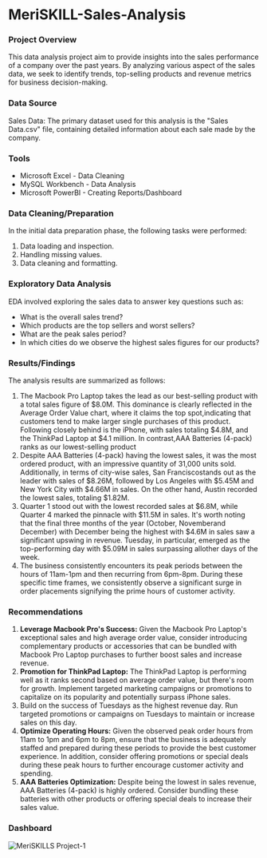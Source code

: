 # MeriSKILL-Sales-Analysis

### Project Overview
This data analysis project aim to provide insights into the sales performance of a company over the past years. By analyzing various aspect of the sales data, we seek to identify trends, top-selling products and revenue metrics for business decision-making.

### Data Source
Sales Data: The primary dataset used for this analysis is the "Sales Data.csv" file, containing detailed information about each sale made by the company.

### Tools
- Microsoft Excel - Data Cleaning
- MySQL Workbench - Data Analysis
- Microsoft PowerBI - Creating Reports/Dashboard

### Data Cleaning/Preparation
In the initial data preparation phase, the following tasks were performed:
1. Data loading and inspection.
2. Handling missing values.
3. Data cleaning and formatting.

### Exploratory Data Analysis
EDA involved exploring the sales data to answer key questions such as:
- What is the overall sales trend?
- Which products are the top sellers and worst sellers?
- What are the peak sales period?
- In which cities do we observe the highest sales figures for our products?

### Results/Findings
The analysis results are summarized as follows:
1. The Macbook Pro Laptop takes the lead as our best-selling product with a total sales figure of $8.0M. This dominance is clearly reflected in the Average Order Value chart, where it claims the top spot,indicating that customers tend to make larger single purchases of this product. Following closely behind is the iPhone, with sales totaling $4.8M, and the ThinkPad Laptop at $4.1 million. In contrast,AAA Batteries (4-pack) ranks as our lowest-selling product
2. Despite AAA Batteries (4-pack) having the lowest sales, it was the most ordered product, with an impressive quantity of 31,000 units sold. Additionally, in terms of city-wise sales, San Franciscostands out as the leader with sales of $8.26M, followed by Los Angeles with $5.45M and New York City with $4.66M in sales. On the other hand, Austin recorded the lowest sales, totaling $1.82M.
3. Quarter 1 stood out with the lowest recorded sales at $6.8M, while Quarter 4 marked the pinnacle with $11.5M in sales. It's worth noting that the final three months of the year (October, Novemberand December) with December being the highest with $4.6M in sales saw a significant upswing in revenue. Tuesday, in particular, emerged as the top-performing day with $5.09M in sales surpassing allother days of the week.
4. The business consistently encounters its peak periods between the hours of 11am-1pm and then recurring from 6pm-8pm. During these specific time frames, we consistently observe a significant surge in order placements signifying the prime hours of customer activity.

### Recommendations
1. **Leverage Macbook Pro's Success:** Given the Macbook Pro Laptop's exceptional sales and high average order value, consider introducing complementary products or accessories that can be bundled
with Macbook Pro Laptop purchases to further boost sales and increase revenue.
2. **Promotion for ThinkPad Laptop:** The ThinkPad Laptop is performing well as it ranks second based on average order value, but there's room for growth. Implement targeted marketing campaigns or
promotions to capitalize on its popularity and potentially surpass iPhone sales.
3. Build on the success of Tuesdays as the highest revenue day. Run targeted promotions or campaigns on Tuesdays to maintain or increase sales on this day.
4. **Optimize Operating Hours:** Given the observed peak order hours from 11am to 1pm and 6pm to 8pm, ensure that the business is adequately staffed and prepared during these periods to provide
the best customer experience. In addition, consider offering promotions or special deals during these peak hours to further encourage customer activity and spending.
5. **AAA Batteries Optimization:** Despite being the lowest in sales revenue, AAA Batteries (4-pack) is highly ordered. Consider bundling these batteries with other products or offering special deals to
increase their sales value.


### Dashboard
![MeriSKILLS Project-1](https://github.com/Bukkiee20/MerSKILL-Sales-Analysis/assets/99342341/20190bf4-8205-41b4-8ead-8ad606a1d57b)

